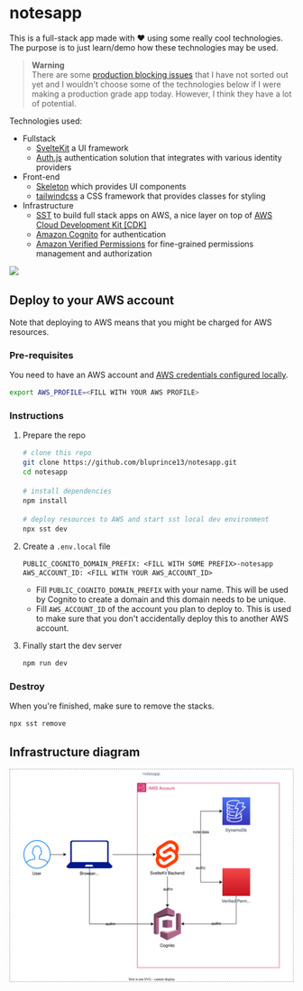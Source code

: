 # notesapp

This is a full-stack app made with :heart: using some really cool technologies.
The purpose is to just learn/demo how these technologies may be used.

> **Warning**<br>
> There are some [production blocking issues](https://github.com/bluprince13/notesapp/labels/blocks_production)
> that I have not sorted out yet
> and I wouldn't choose some of the technologies below if I were making a production
> grade app today. However, I think they have a lot of potential.

Technologies used:

- Fullstack
  - [SvelteKit](https://kit.svelte.dev/) a UI framework
  - [Auth.js](https://authjs.dev/) authentication solution that integrates with various identity providers
- Front-end
  - [Skeleton](https://www.skeleton.dev/) which provides UI components
  - [tailwindcss](https://tailwindcss.com/) a CSS framework that provides
    classes for styling
- Infrastructure
  - [SST](https://sst.dev) to build full stack apps on AWS, a nice layer on top
    of [AWS Cloud Development Kit [CDK]](https://docs.aws.amazon.com/cdk/v2/guide/getting_started.html)
  - [Amazon
    Cognito](https://docs.aws.amazon.com/cognito/latest/developerguide/what-is-amazon-cognito.html)
    for authentication
  - [Amazon Verified
    Permissions](https://docs.aws.amazon.com/verifiedpermissions/latest/userguide/what-is-avp.html)
    for fine-grained permissions management and authorization

![](https://github.com/bluprince13/notesapp/blob/main/static/demo.gif?raw=true)

## Deploy to your AWS account

Note that deploying to AWS means that you might be charged for AWS resources.

### Pre-requisites

You need to have an AWS account and [AWS credentials configured
locally](https://docs.sst.dev/advanced/iam-credentials#loading-from-a-file).

```bash
export AWS_PROFILE=<FILL WITH YOUR AWS PROFILE>
```

### Instructions

1. Prepare the repo

   ```bash
   # clone this repo
   git clone https://github.com/bluprince13/notesapp.git
   cd notesapp

   # install dependencies
   npm install

   # deploy resources to AWS and start sst local dev environment
   npx sst dev
   ```

2. Create a `.env.local` file

   ```env
   PUBLIC_COGNITO_DOMAIN_PREFIX: <FILL WITH SOME PREFIX>-notesapp
   AWS_ACCOUNT_ID: <FILL WITH YOUR AWS_ACCOUNT_ID>
   ```

   - Fill `PUBLIC_COGNITO_DOMAIN_PREFIX` with your name. This will be used by Cognito to
     create a domain and this domain needs to be unique.
   - Fill `AWS_ACCOUNT_ID` of the account you plan to deploy to. This is used to
     make sure that you don't accidentally deploy this to another AWS account.

3. Finally start the dev server

   ```bash
   npm run dev
   ```

### Destroy

When you're finished, make sure to remove the stacks.

```bash
npx sst remove
```

## Infrastructure diagram

![](assets/../static/notesapp.drawio.svg)
